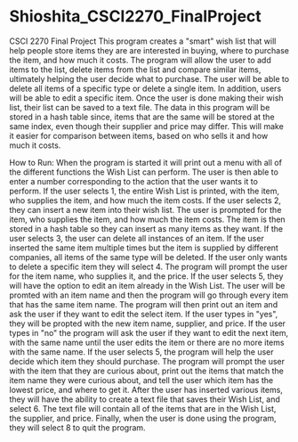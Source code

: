 # Shioshita_CSCI2270_FinalProject
CSCI 2270 Final Project
This program creates a "smart" wish list that will help people store items they are
are interested in buying, where to purchase the item, and how much it costs. 
The program will allow the user to add items to the list, delete items from the 
list and compare similar items, ultimately helping the user decide what to 
purchase. The user will be able to delete all items of a specific type 
or delete a single item. In addition, users will be able to edit a specific item.
Once the user is done making their wish list, their list can be saved
to a text file. The data in this program will be stored in a hash table since,
items that are the same will be stored at the same index, even though their
supplier and price may differ. This will make it easier for comparison between
items, based on who sells it and how much it costs.

How to Run: 
When the program is started it will print out a menu with all of the different functions
the Wish List can perform. The user is then able to enter a number corresponding to the 
action that the user wants it to perform. If the user selects 1, the entire Wish List
is printed, with the item, who supplies the item, and how much the item costs. If the user 
selects 2, they can insert a new item into their wish list. The user is prompted for
the item, who supplies the item, and how much the item costs. The item is then stored 
in a hash table so they can insert as many items as they want. If the user selects 3, the
user can delete all instances of an item. If the user inserted the same item multiple times
but the item is supplied by different companies, all items of the same type will be
deleted. If the user only wants to delete a specific item they will select 4. The
program will prompt the user for the item name, who supplies it, and the price. If the 
user selects 5, they will have the option to edit an item already in the Wish List.
The user will be promted with an item name and then the program will go through
every item that has the same item name. The program will then print out an item and
ask the user if they want to edit the select item. If the user types in "yes", they
will be propted with the new item name, supplier, and price. If the user types in
"no" the program will ask the user if they want to edit the next item, with the same
name until the user edits the item or there are no more items with the same name.
If the user selects 5, the program will help the user decide which item they
should purchase. The program will prompt the user with the item that they are curious
about, print out the items that match the item name they were curious about, and
tell the user which item has the lowest price, and where to get it. After the user has 
inserted various items, they will have the ability to create a text file that saves
their Wish List, and select 6. The text file will contain all of the items that are in the 
Wish List, the supplier, and price. Finally, when the user is done using the program, they
will select 8 to quit the program.


